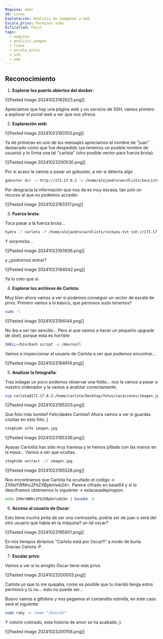 ```yaml
---
Maquina: amor
SO: Linux
Explotación: Análisis de imágenes y web
Escala_privs: Permisos sudo
Dificultad: Fácil
tags:
  - maquina
  - analisis_imagen
  - linux
  - escala_privs
  - ssh
  - web
---
```

## Reconocimiento

1. **Explorar los puerto abiertos del docker**: 

![[Pasted image 20241023192623.png]]

Apreciamos que hay una página web y un servicio de SSH, vamos primero a explorar el portal web a ver que nos ofrece.

2. **Explaración web**: 

![[Pasted image 20241023193103.png]]

Ya de primeras en uno de los mensajes apreciamos el nombre de "juan" destacado como que fue despedido (ya tenemos un posible nombre de usuario) y lo firma una tal "carlota" (otro posible vector para fuerza bruta).

![[Pasted image 20241023200530.png]]

Por si acaso le vamos a pasar un gobuster, a ver si detecta algo

```bash 
gobuster dir -u http://172.17.0.2 -w /home/alejandro/wordlists/SecLists/Discovery/Web-Content/directory-list-2.3-big.txt -x .php,.py,.js,.txt
```

Por desgracia la información que nos da es muy escasa, tan solo un recurso al que no podemos acceder.

![[Pasted image 20241023193317.png]]

3. **Fuerza bruta**: 

Toca pasar a la fuerza bruta...

```bash 
hydra -l carlota -P /home/alejandro/wordlists/rockyou.txt ssh://172.17.0.2
```

Y sorpresita...

![[Pasted image 20241023193936.png]]

y ¿podremos entrar?

![[Pasted image 20241023194042.png]]

Ya lo creo que si.

4. **Explorar los archivos de Carlota**: 

Muy bien ahora vamos a ver si podemos conseguir un vector de escala de privs. Primero vamos a lo básico, que permisos sudo tenemos?

```bash 
sudo -l
```

![[Pasted image 20241023194144.png]]

No iba a ser tan sencillo... Pero si que vamos a hacer un pequeño upgrade de shell, porque esta es horrible

```bash 
SHELL=/bin/bash script -q /dev/null
```

Vamos a inspeccionar el usuario de Carlota a ver que podemos encontrar...

![[Pasted image 20241023194914.png]]

5. **Analizar la fotografía**: 

Tras indagar un poco podemos observar una fotito... nos la vamos a pasar a nuestro ordenador y la vamos a analizar correctamente.

```bash
scp carlota@172.17.0.2:/home/carlota/Desktop/fotos/vacaciones/imagen.jpg ./
```

![[Pasted image 20241023195203.png]]

Que foto más bonita!! Felicidades Carlota!! Ahora vamos a ver si guardas cositas en esta foto ;)

```bash
steghide info imagen.jpg
```

![[Pasted image 20241023195336.png]]

Ayayay Carlotita has sido muy traviesa y te hemos pillado con las manos en la masa... Vamos a ver que ocultas.

```bash
steghide extract -sf imagen.jpg
```

![[Pasted image 20241023195528.png]]

Nos encontramos que Carlota ha ocultado el código -> ZXNsYWNhc2FkZXBpbnlwb24=. Parece cifrado en base64 y si lo desciframos obtenemos lo siguiente -> eslacasadepinypon. 

```bash
echo ZXNsYWNhc2FkZXBpbnlwb24= | base64 -d
```

6. **Acceso al usuario de Oscar**: 

Esto tiene mucha pinta de ser una contraseña, podría ser de juan o será del otro usuario que había en la máquina? un tal oscar?

![[Pasted image 20241023195801.png]]

En mis tiempos diríamos "Carlota está por Oscar!!" a modo de burla. Gracias Carlota :P.

7. **Escalar privs**: 

Vamos a ver si tu amigito Oscar tiene más privs.

![[Pasted image 20241023200003.png]]

Carlota yo que tú me quejaba, como es posible que tu marido tenga estos permisos y tú no... esto no puede ser...

Bueno vamos a gtfobins y nos pegamos el comandito estrella, en este caso será el siguiente:

```bash
sudo ruby -e 'exec "/bin/sh"'
```

Y colorín colorado, esta historia de amor se ha acabado ;)

![[Pasted image 20241023200158.png]]